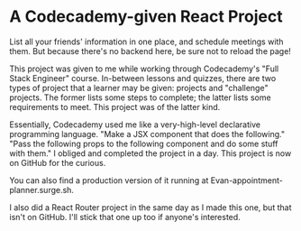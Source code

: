 # A Codecademy-given React Project

List all your friends' information in one place, and schedule meetings with them. But because there's no backend here, be sure not to reload the page!

This project was given to me while working through Codecademy's "Full Stack Engineer" course. In-between lessons and quizzes, there are two types of project that a learner may be given: projects and "challenge" projects. The former lists some steps to complete; the latter lists some requirements to meet. This project was of the latter kind. 

Essentially, Codecademy used me like a very-high-level declarative programming language. "Make a JSX component that does the following." "Pass the following props to the following component and do some stuff with them." I obliged and completed the project in a day. This project is now on GitHub for the curious. 

You can also find a production version of it running at Evan-appointment-planner.surge.sh.

I also did a React Router project in the same day as I made this one, but that isn't on GitHub. I'll stick that one up too if anyone's interested.

